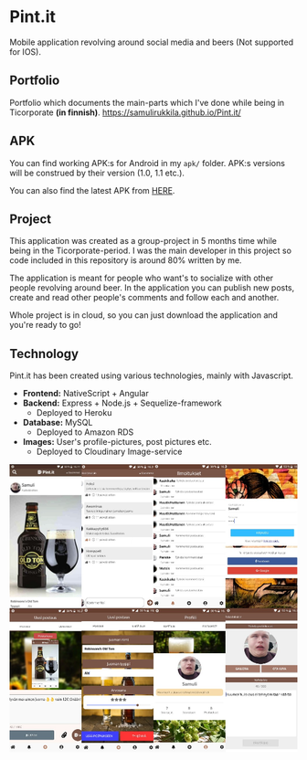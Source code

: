 # Pint<span></span>.it

Mobile application revolving around social media and beers
(Not supported for IOS).

## Portfolio
Portfolio which documents the main-parts which I've done while being in Ticorporate **(in finnish)**.
https://samulirukkila.github.io/Pint.it/

## APK

You can find working APK:s for Android in my ```apk/``` folder. APK:s versions
will be construed by their version (1.0, 1.1 etc.).

You can also find the latest APK from [HERE](https://drive.google.com/open?id=1qlXVHNGnDt01NYakWp3wxT3ZI5llAsmM).

## Project

This application was created as a group-project in 5 months time while being in
the Ticorporate-period. I was the main developer in this project so code included
in this repository is around 80% written by me.

The application is meant for people who want's to socialize with other people revolving around beer. In the application you can publish new posts, create and read
other people's comments and follow each and another.

Whole project is in cloud, so you can just download the application and you're ready
to go!

## Technology

Pint<span></span>.it has been created using various technologies, mainly with Javascript.

- **Frontend:**  NativeScript + Angular
- **Backend:** Express + Node.js + Sequelize-framework 
  - Deployed to Heroku
- **Database:** MySQL
  - Deployed to Amazon RDS
- **Images:** User's profile-pictures, post pictures etc.
  - Deployed to Cloudinary Image-service

![Collapsed Image](demo-images/collapsed.png) 

